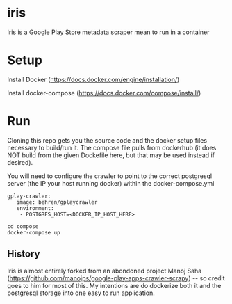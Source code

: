 # iris
Iris is a Google Play Store metadata scraper mean to run in a container

# Setup
Install Docker (https://docs.docker.com/engine/installation/)

Install docker-compose (https://docs.docker.com/compose/install/)


# Run

Cloning this repo gets you the source code and the docker setup files necessary to build/run it. The compose file pulls from dockerhub (it does NOT build from the given Dockefile here, but that may be used instead if desired).


You will need to configure the crawler to point to the correct postgresql server (the IP your host running docker) within the docker-compose.yml

```
gplay-crawler:
   image: behren/gplaycrawler
   environment:
    - POSTGRES_HOST=<DOCKER_IP_HOST_HERE>
```

```
cd compose
docker-compose up
```

## History
Iris is almost entirely forked from an abondoned project Manoj Saha (https://github.com/manojps/google-play-apps-crawler-scrapy) -- so credit goes to him for most of this.  My intentions are do dockerize both it and the postgresql storage into one easy to run application.
